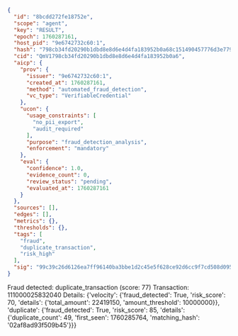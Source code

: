 ```json
{
  "id": "8bcdd272fe18752e",
  "scope": "agent",
  "key": "RESULT",
  "epoch": 1760287161,
  "host_pid": "9e6742732c60:1",
  "hash": "798cb34fd20290b1dbd8e8d6e4d4fa183952b0a68c151490457776d3e7791e6c",
  "cid": "QmV1798cb34fd20290b1dbd8e8d6e4d4fa183952b0a6",
  "aicp": {
    "prov": {
      "issuer": "9e6742732c60:1",
      "created_at": 1760287161,
      "method": "automated_fraud_detection",
      "vc_type": "VerifiableCredential"
    },
    "ucon": {
      "usage_constraints": [
        "no_pii_export",
        "audit_required"
      ],
      "purpose": "fraud_detection_analysis",
      "enforcement": "mandatory"
    },
    "eval": {
      "confidence": 1.0,
      "evidence_count": 0,
      "review_status": "pending",
      "evaluated_at": 1760287161
    }
  },
  "sources": [],
  "edges": [],
  "metrics": {},
  "thresholds": {},
  "tags": [
    "fraud",
    "duplicate_transaction",
    "risk_high"
  ],
  "sig": "99c39c26d6126ea7ff96140ba3bbe1d2c45e5f628ce92d6cc9f7cd508d095e4a"
}
```

Fraud detected: duplicate_transaction (score: 77)
Transaction: 111000025832040
Details: {'velocity': {'fraud_detected': True, 'risk_score': 70, 'details': {'total_amount': 22419150, 'amount_threshold': 10000000}}, 'duplicate': {'fraud_detected': True, 'risk_score': 85, 'details': {'duplicate_count': 49, 'first_seen': 1760285764, 'matching_hash': '02af8ad93f509b45'}}}